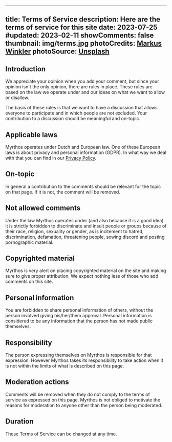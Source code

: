 <!-- CSpell:ignore Markus Winkler -->
<!-- markdownlint-disable MD003 MD018 MD022 MD041-->
---
title: Terms of Service
description: Here are the terms of service for this site
date: 2023-07-25
#updated: 2023-02-11
showComments: false
thumbnail: img/terms.jpg
photoCredits: <a href="https://unsplash.com/@markuswinkler" target="_blank">Markus Winkler</a>
photoSource: <a href="https://unsplash.com/photos/TtJ0CLjLi6w" target="_blank">Unsplash</a>
---
<!-- markdownlint-enable MD018 MD022 MD041-->
  
## Introduction

We appreciate your opinion when you add your comment, but since your opinion isn't the only opinion, there are rules in place. These rules are based on the law we operate under and our ideas on what we want to allow or disallow.

The basis of these rules is that we want to have a discussion that allows everyone to participate and in which people are not excluded. Your contribution to a discussion should be meaningful and on-topic.

## Applicable laws

Myrthos operates under Dutch and European law. One of these European laws is about privacy and personal information (GDPR). In what way we deal with that you can find in our [Privacy Policy](/privacy).

## On-topic

In general a contribution to the comments should be relevant for the topic on that page. If it is not, the comment will be removed.

## Not allowed comments

Under the law Myrthos operates under (and also because it is a good idea) it is strictly forbidden to discriminate and insult people or groups because of their race, religion, sexuality or gender, as is incitement to hatred, discrimination, defamation, threatening people, sowing discord and posting pornographic material.

## Copyrighted material

Myrthos is very alert on placing copyrighted material on the site and making sure to give proper attribution. We expect nothing less of those who add comments on this site.

## Personal information

You are forbidden to share personal information of others, without the person involved giving his/her/them approval. Personal information is considered to be any information that the person has not made public themselves.

## Responsibility

The person expressing themselves on Myrthos is responsible for that expression. However Myrthos takes its responsibility to take action when it is not within the limits of what is described on this page.

## Moderation actions

Comments will be removed when they do not comply to the terms of service as expressed on this page. Myrthos is not obliged to motivate the reasons for moderation to anyone other than the person being moderated.

## Duration

These Terms of Service can be changed at any time.

